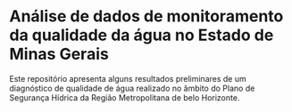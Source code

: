 # Análise de dados de monitoramento da qualidade da água no Estado de Minas Gerais

Este repositório apresenta alguns resultados preliminares de um diagnóstico de qualidade de água realizado no âmbito do Plano de Segurança Hídrica da Região Metropolitana de belo Horizonte.
 
